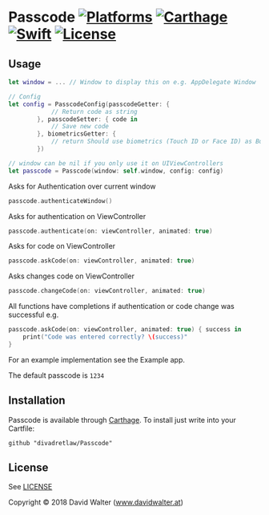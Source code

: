# Passcode [![Platforms](https://img.shields.io/travis/divadretlaw/Passcode.svg?style=flat-square)](https://travis-ci.org/divadretlaw/Passcode) [![Carthage](https://img.shields.io/badge/Carthage-compatible-4BC51D.svg?style=flat-square)](https://github.com/Carthage/Carthage) [![Swift](https://img.shields.io/badge/swift-4.0-orange.svg?style=flat-square)](https://swift.org) [![License](https://img.shields.io/github/license/divadretlaw/Passcode.svg?style=flat-square)](LICENSE)

## Usage

```swift
let window = ... // Window to display this on e.g. AppDelegate Window

// Config
let config = PasscodeConfig(passcodeGetter: {
            // Return code as string
        }, passcodeSetter: { code in
            // Save new code
        }, biometricsGetter: {
            // return Should use biometrics (Touch ID or Face ID) as Bool
        })

// window can be nil if you only use it on UIViewControllers
let passcode = Passcode(window: self.window, config: config)
```

Asks for Authentication over current window

```swift
passcode.authenticateWindow()
```

Asks for authentication on ViewController

```swift
passcode.authenticate(on: viewController, animated: true)
```

Asks for code on ViewController

```swift
passcode.askCode(on: viewController, animated: true)
```

Asks changes code on ViewController

```swift
passcode.changeCode(on: viewController, animated: true)
```

All functions have completions if authentication or code change was successful e.g.

```swift
passcode.askCode(on: viewController, animated: true) { success in
	print("Code was entered correctly? \(success)"
}
```

For an example implementation see the Example app.

The default passcode is `1234`

## Installation

Passcode is available through [Carthage](https://github.com/Carthage/Carthage). To install just write into your Cartfile:
 
```
github "divadretlaw/Passcode"
```

## License

See [LICENSE](LICENSE)

Copyright © 2018 David Walter \(www.davidwalter.at)
